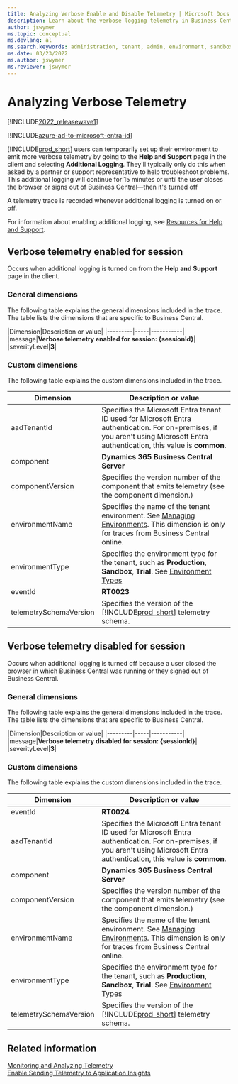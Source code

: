 ```yaml
---
title: Analyzing Verbose Enable and Disable Telemetry | Microsoft Docs
description: Learn about the verbose logging telemetry in Business Central  
author: jswymer
ms.topic: conceptual
ms.devlang: al
ms.search.keywords: administration, tenant, admin, environment, sandbox, telemetry
ms.date: 03/23/2022
ms.author: jswymer
ms.reviewer: jswymer
---
```


# Analyzing Verbose Telemetry

[!INCLUDE[2022_releasewave1](../includes/2022_releasewave1.md)] 

[!INCLUDE[azure-ad-to-microsoft-entra-id](~/../shared-content/shared/azure-ad-to-microsoft-entra-id.md)]

[!INCLUDE[prod_short](../developer/includes/prod_short.md)] users can temporarily set up their environment to emit more verbose telemetry by going to the **Help and Support** page in the client and selecting **Additional Logging**.  They'll typically only do this when asked by a partner or support representative to help troubleshoot problems. This additional logging will continue for 15 minutes or until the user closes the browser or signs out of Business Central&mdash;then it's turned off

A telemetry trace is recorded whenever additional logging is turned on or off.

For information about enabling additional logging, see [Resources for Help and Support](/dynamics365/business-central/product-help-and-support#troubleshooting).

## <a name="enabled"></a>Verbose telemetry enabled for session

Occurs when additional logging is turned on from the **Help and Support** page in the client. 

### General dimensions

The following table explains the general dimensions included in the trace. The table lists the dimensions that are specific to Business Central.

|Dimension|Description or value|
|---------|-----|-----------|
|message|**Verbose telemetry enabled for session: {sessionId}**|
|severityLevel|**3**|

### Custom dimensions

The following table explains the custom dimensions included in the trace.

|Dimension|Description or value|
|---------|-----|
|aadTenantId|Specifies the Microsoft Entra tenant ID used for Microsoft Entra authentication. For on-premises, if you aren't using Microsoft Entra authentication, this value is **common**. |
|component|**Dynamics 365 Business Central Server**|
|componentVersion|Specifies the version number of the component that emits telemetry (see the component dimension.)|
|environmentName|Specifies the name of the tenant environment. See [Managing Environments](tenant-admin-center-environments.md). This dimension is only for traces from Business Central online.|
|environmentType|Specifies the environment type for the tenant, such as **Production**, **Sandbox**, **Trial**. See [Environment Types](tenant-admin-center-environments.md#types-of-environments)|
|eventId|**RT0023**|
|telemetrySchemaVersion|Specifies the version of the [!INCLUDE[prod_short](../developer/includes/prod_short.md)] telemetry schema.|

<!--
{"telemetrySchemaVersion":"0.1","componentVersion":"20.0.36722.0","environmentType":"Production","aadTenantId":"aaaabbbb-0000-cccc-1111-dddd2222eeee","component":"Dynamics 365 Business Central Server","eventId":"RT0023"}

-->

## <a name="enabled"></a>Verbose telemetry disabled for session

Occurs when additional logging is turned off because a user closed the browser in which Business Central was running or they signed out of Business Central.

### General dimensions

The following table explains the general dimensions included in the trace. The table lists the dimensions that are specific to Business Central.

|Dimension|Description or value|
|---------|-----|-----------|
|message|**Verbose telemetry disabled for session: {sessionId}**|
|severityLevel|**3**|

### Custom dimensions

The following table explains the custom dimensions included in the trace.

|Dimension|Description or value|
|---------|-----|
|eventId|**RT0024**|
|aadTenantId|Specifies the Microsoft Entra tenant ID used for Microsoft Entra authentication. For on-premises, if you aren't using Microsoft Entra authentication, this value is **common**. |
|component|**Dynamics 365 Business Central Server**|
|componentVersion|Specifies the version number of the component that emits telemetry (see the component dimension.)|
|environmentName|Specifies the name of the tenant environment. See [Managing Environments](tenant-admin-center-environments.md). This dimension is only for traces from Business Central online.|
|environmentType|Specifies the environment type for the tenant, such as **Production**, **Sandbox**, **Trial**. See [Environment Types](tenant-admin-center-environments.md#types-of-environments)|
|telemetrySchemaVersion|Specifies the version of the [!INCLUDE[prod_short](../developer/includes/prod_short.md)] telemetry schema.|

<!--
{"telemetrySchemaVersion":"0.1","componentVersion":"20.0.36722.0","environmentType":"Production","aadTenantId":"aaaabbbb-0000-cccc-1111-dddd2222eeee","component":"Dynamics 365 Business Central Server","eventId":"RT0024"}

-->

## Related information

[Monitoring and Analyzing Telemetry](telemetry-overview.md)  
[Enable Sending Telemetry to Application Insights](telemetry-enable-application-insights.md)  
